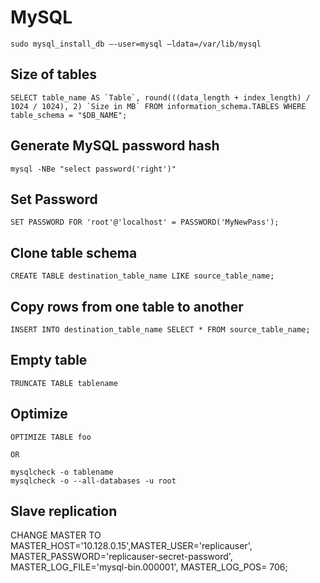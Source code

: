 # MySQL

```
sudo mysql_install_db –-user=mysql –ldata=/var/lib/mysql
```

## Size of tables
```
SELECT table_name AS `Table`, round(((data_length + index_length) / 1024 / 1024), 2) `Size in MB` FROM information_schema.TABLES WHERE table_schema = "$DB_NAME";
```

## Generate MySQL password hash
```
mysql -NBe "select password('right')"
```

## Set Password
```
SET PASSWORD FOR 'root'@'localhost' = PASSWORD('MyNewPass');
```

## Clone table schema
```
CREATE TABLE destination_table_name LIKE source_table_name;
```

## Copy rows from one table to another
```
INSERT INTO destination_table_name SELECT * FROM source_table_name;
```

## Empty table
```
TRUNCATE TABLE tablename
```

## Optimize
```
OPTIMIZE TABLE foo

OR

mysqlcheck -o tablename
mysqlcheck -o --all-databases -u root
```

## Slave replication

CHANGE MASTER TO MASTER_HOST='10.128.0.15',MASTER_USER='replicauser', MASTER_PASSWORD='replicauser-secret-password', MASTER_LOG_FILE='mysql-bin.000001', MASTER_LOG_POS=  706;

